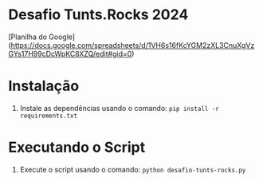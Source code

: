 # Desafio Tunts.Rocks 2024

[Planilha do Google] (https://docs.google.com/spreadsheets/d/1VH6s16fKcYGM2zXL3CnuXgVzGYs17H99cDcWpKC8XZQ/edit#gid=0)

# Instalação

1. Instale as dependências usando o comando: `pip install -r requirements.txt`

# Executando o Script

1. Execute o script usando o comando: `python desafio-tunts-rocks.py`
